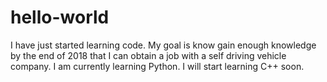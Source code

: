 # hello-world

I have just started learning code.
My goal is know gain enough knowledge by the end of 2018 that I can obtain a job with a self driving vehicle company.
I am currently learning Python. I will start learning C++ soon.


